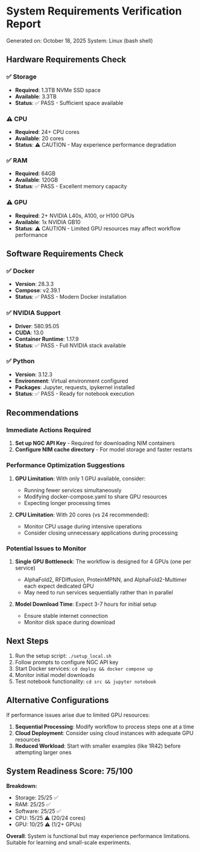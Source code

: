 # System Requirements Verification Report

Generated on: October 18, 2025
System: Linux (bash shell)

## Hardware Requirements Check

### ✅ Storage
- **Required**: 1.3TB NVMe SSD space
- **Available**: 3.3TB 
- **Status**: ✅ PASS - Sufficient space available

### ⚠️ CPU
- **Required**: 24+ CPU cores
- **Available**: 20 cores
- **Status**: ⚠️ CAUTION - May experience performance degradation

### ✅ RAM
- **Required**: 64GB
- **Available**: 120GB
- **Status**: ✅ PASS - Excellent memory capacity

### ⚠️ GPU
- **Required**: 2+ NVIDIA L40s, A100, or H100 GPUs
- **Available**: 1x NVIDIA GB10
- **Status**: ⚠️ CAUTION - Limited GPU resources may affect workflow performance

## Software Requirements Check

### ✅ Docker
- **Version**: 28.3.3
- **Compose**: v2.39.1
- **Status**: ✅ PASS - Modern Docker installation

### ✅ NVIDIA Support
- **Driver**: 580.95.05
- **CUDA**: 13.0
- **Container Runtime**: 1.17.9
- **Status**: ✅ PASS - Full NVIDIA stack available

### ✅ Python
- **Version**: 3.12.3
- **Environment**: Virtual environment configured
- **Packages**: Jupyter, requests, ipykernel installed
- **Status**: ✅ PASS - Ready for notebook execution

## Recommendations

### Immediate Actions Required
1. **Set up NGC API Key** - Required for downloading NIM containers
2. **Configure NIM cache directory** - For model storage and faster restarts

### Performance Optimization Suggestions
1. **GPU Limitation**: With only 1 GPU available, consider:
   - Running fewer services simultaneously
   - Modifying docker-compose.yaml to share GPU resources
   - Expecting longer processing times

2. **CPU Limitation**: With 20 cores (vs 24 recommended):
   - Monitor CPU usage during intensive operations
   - Consider closing unnecessary applications during processing

### Potential Issues to Monitor
1. **Single GPU Bottleneck**: The workflow is designed for 4 GPUs (one per service)
   - AlphaFold2, RFDiffusion, ProteinMPNN, and AlphaFold2-Multimer each expect dedicated GPU
   - May need to run services sequentially rather than in parallel

2. **Model Download Time**: Expect 3-7 hours for initial setup
   - Ensure stable internet connection
   - Monitor disk space during download

## Next Steps

1. Run the setup script: `./setup_local.sh`
2. Follow prompts to configure NGC API key
3. Start Docker services: `cd deploy && docker compose up`
4. Monitor initial model downloads
5. Test notebook functionality: `cd src && jupyter notebook`

## Alternative Configurations

If performance issues arise due to limited GPU resources:

1. **Sequential Processing**: Modify workflow to process steps one at a time
2. **Cloud Deployment**: Consider using cloud instances with adequate GPU resources
3. **Reduced Workload**: Start with smaller examples (like 1R42) before attempting larger ones

## System Readiness Score: 75/100

**Breakdown:**
- Storage: 25/25 ✅
- RAM: 25/25 ✅  
- Software: 25/25 ✅
- CPU: 15/25 ⚠️ (20/24 cores)
- GPU: 10/25 ⚠️ (1/2+ GPUs)

**Overall**: System is functional but may experience performance limitations. Suitable for learning and small-scale experiments.